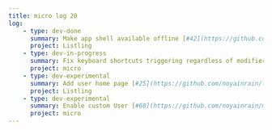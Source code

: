```yaml
---
title: micro log 20
log:
    - type: dev-done
      summary: Make app shell available offline [#42](https://github.com/noyainrain/listling/issues/42)
      project: Listling
    - type: dev-in-progress
      summary: Fix keyboard shortcuts triggering regardless of modifier keys [#63](https://github.com/noyainrain/micro/issues/63)
      project: micro
    - type: dev-experimental
      summary: Add user home page [#25](https://github.com/noyainrain/listling/issues/25)
      project: Listling
    - type: dev-experimental
      summary: Enable custom User [#68](https://github.com/noyainrain/micro/issues/68)
      project: micro
---
```

